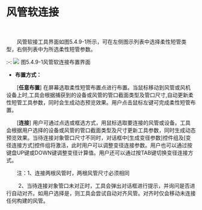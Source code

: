 # 风管软连接
<br/>

&emsp;&emsp;风管软接工具界面如图5.4.9\-1所示，可在左侧图示列表中选择柔性短管类型，右侧列表中为所选柔性短管参数。
<br/>

:-: ![](images/213.png)
图5.4.9\-1风管软连接布置界面
<br/>

*  **布置方式：**

&emsp;&emsp;\[**任意布置**] 在屏幕选取柔性短管布置点进行布置。当鼠标移动到风管或风机设备上时,工具会根据捕获到的设备或风管的管口截面类型及管口尺寸,自动更新柔性短管工具参数，同时会生成动态预览效果。用户点击鼠标左键可完成柔性短管布置。

&emsp;&emsp;\[**连接**\] 用户可通过点选或框选方式，用鼠标选取要连接的风管或设备。工具会根据用户选择的设备或风管的管口截面类型及尺寸更新工具参数，同时生成动态预览效果。当待连接对象管口尺寸不同时，对话框中\[生成变径参数\]控件组及\[变径连接方式\]控件组将激活，此时用户可以调整变径连接参数。用户也可以通过按键盘UP键或DOWN键调整变径计算值。用户还可以通过按TAB键切换变径连接方式。

&emsp;&emsp;注：1、连接两根风管时，两根风管尺寸必须相同

&emsp;&emsp; 2、当待连接对象管口未对正时，工具会弹出对话框进行提示，并询问是否进行自动对齐。如用户选择是，则工具会尝试自动对齐风管。对齐时仅会移动未连接任何构建的风管。
